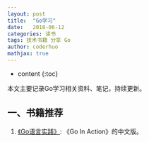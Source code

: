 ```yaml
---
layout: post  
title:  "Go学习"  
date:   2018-06-12
categories: 读书  
tags: 技术书籍 分享 Go  
author: coderhuo  
mathjax: true  
---
```


* content
{:toc}

本文主要记录Go学习相关资料、笔记，持续更新。





## 一、书籍推荐 ##
1. [《Go语言实践》](http://data.coderhuo.tech/books/tech/go/%A1%B6Go%D3%EF%D1%D4%CA%B5%D5%BD%A1%B7.pdf): 《Go In Action》的中文版。